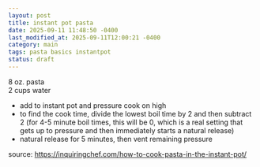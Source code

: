 ```yaml
---
layout: post
title: instant pot pasta
date: 2025-09-11 11:48:50 -0400
last_modified_at: 2025-09-11T12:00:21 -0400
category: main
tags: pasta basics instantpot
status: draft
---
```


8 oz. pasta  
2 cups water  
* add to instant pot and pressure cook on high
* to find the cook time, divide the lowest boil time by 2 and then subtract 2 (for 4-5
  minute boil times, this will be 0, which is a real setting that gets up to pressure
  and then immediately starts a natural release)
* natural release for 5 minutes, then vent remaining pressure

source: <https://inquiringchef.com/how-to-cook-pasta-in-the-instant-pot/>
